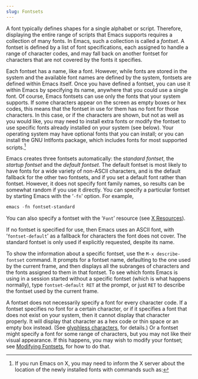 ```yaml
---
slug: Fontsets
---
```


A font typically defines shapes for a single alphabet or script. Therefore, displaying the entire range of scripts that Emacs supports requires a collection of many fonts. In Emacs, such a collection is called a *fontset*. A fontset is defined by a list of font specifications, each assigned to handle a range of character codes, and may fall back on another fontset for characters that are not covered by the fonts it specifies.

Each fontset has a name, like a font. However, while fonts are stored in the system and the available font names are defined by the system, fontsets are defined within Emacs itself. Once you have defined a fontset, you can use it within Emacs by specifying its name, anywhere that you could use a single font. Of course, Emacs fontsets can use only the fonts that your system supports. If some characters appear on the screen as empty boxes or hex codes, this means that the fontset in use for them has no font for those characters. In this case, or if the characters are shown, but not as well as you would like, you may need to install extra fonts or modify the fontset to use specific fonts already installed on your system (see below). Your operating system may have optional fonts that you can install; or you can install the GNU Intlfonts package, which includes fonts for most supported scripts.[^1]

Emacs creates three fontsets automatically: the *standard fontset*, the *startup fontset* and the *default fontset*. The default fontset is most likely to have fonts for a wide variety of non-ASCII characters, and is the default fallback for the other two fontsets, and if you set a default font rather than fontset. However, it does not specify font family names, so results can be somewhat random if you use it directly. You can specify a particular fontset by starting Emacs with the ‘`-fn`’ option. For example,

```lisp
emacs -fn fontset-standard
```

You can also specify a fontset with the ‘`Font`’ resource (see [X Resources](/docs/emacs/X-Resources)).

If no fontset is specified for use, then Emacs uses an ASCII font, with ‘`fontset-default`’ as a fallback for characters the font does not cover. The standard fontset is only used if explicitly requested, despite its name.

To show the information about a specific fontset, use the `M-x describe-fontset`<!-- /@w --> command. It prompts for a fontset name, defaulting to the one used by the current frame, and then displays all the subranges of characters and the fonts assigned to them in that fontset. To see which fonts Emacs is using in a session started without a specific fontset (which is what happens normally), type `fontset-default RET` at the prompt, or just `RET` to describe the fontset used by the current frame.

A fontset does not necessarily specify a font for every character code. If a fontset specifies no font for a certain character, or if it specifies a font that does not exist on your system, then it cannot display that character properly. It will display that character as a hex code or thin space or an empty box instead. (See [glyphless characters](/docs/emacs/Text-Display), for details.) Or a fontset might specify a font for some range of characters, but you may not like their visual appearance. If this happens, you may wish to modify your fontset; see [Modifying Fontsets](/docs/emacs/Modifying-Fontsets), for how to do that.

[^1]: If you run Emacs on X, you may need to inform the X server about the location of the newly installed fonts with commands such as:
